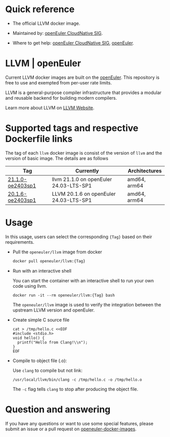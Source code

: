 # Quick reference

- The official LLVM docker image.

- Maintained by: [openEuler CloudNative SIG](https://gitee.com/openeuler/cloudnative).

- Where to get help: [openEuler CloudNative SIG](https://gitee.com/openeuler/cloudnative), [openEuler](https://gitee.com/openeuler/community).

# LLVM | openEuler
Current LLVM docker images are built on the [openEuler](https://repo.openeuler.org/). This repository is free to use and exempted from per-user rate limits.

LLVM is a general-purpose compiler infrastructure that provides a modular and reusable backend for building modern compilers. 

Learn more about LLVM on [LLVM Website](https://llvm.org/)⁠.

# Supported tags and respective Dockerfile links
The tag of each `llvm` docker image is consist of the version of `llvm` and the version of basic image. The details are as follows

| Tag                                                                                                                             | Currently                              | Architectures |
|---------------------------------------------------------------------------------------------------------------------------------|----------------------------------------|---------------|
|[21.1.0-oe2403sp1](https://gitee.com/openeuler/openeuler-docker-images/blob/master/Others/llvm/21.1.0/24.03-lts-sp1/Dockerfile) | llvm 21.1.0 on openEuler 24.03-LTS-SP1 | amd64, arm64 |
| [20.1.6-oe2403sp1](https://gitee.com/openeuler/openeuler-docker-images/blob/master/Others/llvm/20.1.6/24.03-lts-sp1/Dockerfile) | LLVM 20.1.6 on openEuler 24.03-LTS-SP1 | amd64, arm64  |

# Usage
In this usage, users can select the corresponding `{Tag}` based on their requirements.

- Pull the `openeuler/llvm` image from docker

	```bash
	docker pull openeuler/llvm:{Tag}
	```
 
- Run with an interactive shell

    You can start the container with an interactive shell to run your own code using llvm.
    ```
    docker run -it --rm openeuler/llvm:{Tag} bash
    ```
    The `openeuler/llvm` image is used to verify the integration between the upstream LLVM version and openEuler. 
    
- Create simple C source file 

    ```
    cat > /tmp/hello.c <<EOF
    #include <stdio.h>
    void hello() {
      printf("Hello from Clang!\\n");
    }
    EOF
    ```
    
- Compile to object file (.o):
    
    Use `clang` to compile but not link:
    ```
    /usr/local/llvm/bin/clang -c /tmp/hello.c -o /tmp/hello.o
    ```
    The `-c` flag tells `clang` to stop after producing the object file.
  
# Question and answering
If you have any questions or want to use some special features, please submit an issue or a pull request on [openeuler-docker-images](https://gitee.com/openeuler/openeuler-docker-images).